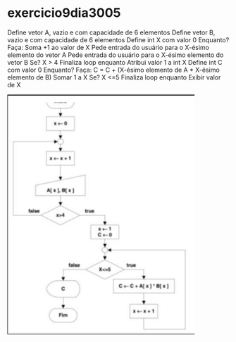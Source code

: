 # exercicio9dia3005

Define vetor A, vazio e com capacidade de 6 elementos
Define vetor B, vazio e com capacidade de 6 elementos
Define int X com valor 0
Enquanto? Faça:
	Soma +1 ao valor de X
	Pede entrada do usuário para o X-ésimo elemento do vetor A
	Pede entrada do usuário para o X-ésimo elemento do vetor B
	Se? X > 4
		Finaliza loop enquanto
Atribui valor 1 a int X
Define int C com valor 0
Enquanto? Faça:
	C = C + (X-ésimo elemento de A * X-ésimo elemento de B)
	Somar 1 a X
	Se? X <=5
		Finaliza loop enquanto
Exibir valor de X

![Fluxograma](https://github.com/PedroDamasco/exercicio9dia3005/blob/main/Captura%20de%20tela%202022-06-13%20200329.jpg)
